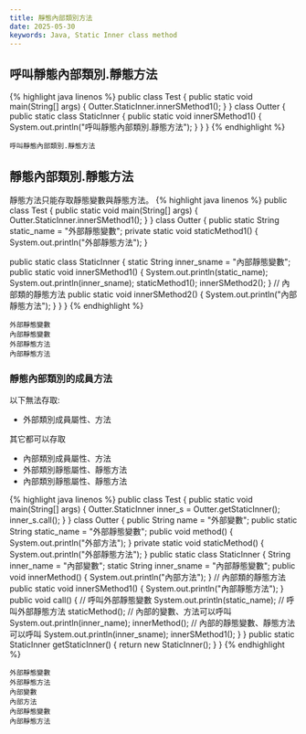 ```yaml
---
title: 靜態內部類別方法
date: 2025-05-30
keywords: Java, Static Inner class method
---
```

## 呼叫靜態內部類別.靜態方法
{% highlight java linenos %}
public class Test {
  public static void main(String[] args) {
    Outter.StaticInner.innerSMethod1();
  }
}
class Outter {
  public static class StaticInner {
    public static void innerSMethod1() {
      System.out.println("呼叫靜態內部類別.靜態方法");
    }
  }
}
{% endhighlight %}
```
呼叫靜態內部類別.靜態方法
```

## 靜態內部類別.靜態方法
靜態方法只能存取靜態變數與靜態方法。
{% highlight java linenos %}
public class Test {
  public static void main(String[] args) {
    Outter.StaticInner.innerSMethod1();
  }
}
class Outter {
  public static String static_name = "外部靜態變數";
  private static void staticMethod1() {
    System.out.println("外部靜態方法");
  }

  public static class StaticInner {
    static String inner_sname = "內部靜態變數";
    public static void innerSMethod1() {
      System.out.println(static_name);
      System.out.println(inner_sname);
      staticMethod1();
      innerSMethod2();
    }
    // 內部類的靜態方法
    public static void innerSMethod2() {
      System.out.println("內部靜態方法");
    }
  }
}
{% endhighlight %}
```
外部靜態變數
內部靜態變數
外部靜態方法
內部靜態方法
```

### 靜態內部類別的成員方法
以下無法存取:
- 外部類別成員屬性、方法

其它都可以存取
- 內部類別成員屬性、方法
- 外部類別靜態屬性、靜態方法
- 內部類別靜態屬性、靜態方法

{% highlight java linenos %}
public class Test {
  public static void main(String[] args) {
    Outter.StaticInner inner_s = Outter.getStaticInner();
    inner_s.call();
  }
}
class Outter {
  public String name = "外部變數";
  public static String static_name = "外部靜態變數";
  public void method() {
    System.out.println("外部方法");
  }
  private static void staticMethod() {
    System.out.println("外部靜態方法");
  }
  public static class StaticInner {
    String inner_name = "內部變數";
    static String inner_sname = "內部靜態變數";
    public void innerMethod() {
      System.out.println("內部方法");
    }
    // 內部類的靜態方法
    public static void innerSMethod1() {
      System.out.println("內部靜態方法");
    }
    public void call() {
      // 呼叫外部靜態變數
      System.out.println(static_name);
      // 呼叫外部靜態方法
      staticMethod();
      // 內部的變數、方法可以呼叫
      System.out.println(inner_name);
      innerMethod();
      // 內部的靜態變數、靜態方法可以呼叫
      System.out.println(inner_sname);
      innerSMethod1();
    }
  }
  public static StaticInner getStaticInner() {
    return new StaticInner();
  }
}
{% endhighlight %}
```
外部靜態變數
外部靜態方法
內部變數
內部方法
內部靜態變數
內部靜態方法
```
